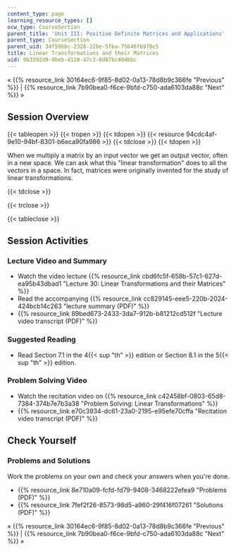 ```yaml
---
content_type: page
learning_resource_types: []
ocw_type: CourseSection
parent_title: 'Unit III: Positive Definite Matrices and Applications'
parent_type: CourseSection
parent_uid: 34f596bc-2328-22be-5fba-75646f6970c5
title: Linear Transformations and their Matrices
uid: 9b3392d9-9beb-d110-47c3-6d07bc404bbc
---
```


« {{% resource_link 30164ec6-9f85-8d02-0a13-78d8b9c366fe "Previous" %}} | {{% resource_link 7b90bea0-f6ce-9bfd-c750-ada6103da88c "Next" %}} »

Session Overview
----------------

{{< tableopen >}}
{{< tropen >}}
{{< tdopen >}}
{{< resource 94cdc4af-9e10-94bf-8301-b6eca90fa986 >}}
{{< tdclose >}}
{{< tdopen >}}


When we multiply a matrix by an input vector we get an output vector, often in a new space. We can ask what this "linear transformation" does to all the vectors in a space. In fact, matrices were originally invented for the study of linear transformations.


{{< tdclose >}}

{{< trclose >}}

{{< tableclose >}}

Session Activities
------------------

### Lecture Video and Summary

*   Watch the video lecture {{% resource_link cbd6fc5f-658b-57c1-627d-ea95b43dbad1 "Lecture 30: Linear Transformations and their Matrices" %}}
*   Read the accompanying {{% resource_link cc829145-eee5-220b-2024-424bcb14c263 "lecture summary (PDF)" %}}
*   {{% resource_link 89bed673-2433-3da7-912b-b81212cd512f "Lecture video transcript (PDF)" %}}

### Suggested Reading

*   Read Section 7.1 in the 4{{< sup "th" >}} edition or Section 8.1 in the 5{{< sup "th" >}} edition.

### Problem Solving Video

*   Watch the recitation video on {{% resource_link c42458bf-0803-65d8-7384-374b7e7b3a38 "Problem Solving: Linear Transformations" %}}
*   {{% resource_link e70c3934-dc61-23a0-2195-e95efe70cffa "Recitation video transcript (PDF)" %}}

Check Yourself
--------------

### Problems and Solutions

Work the problems on your own and check your answers when you're done.

*   {{% resource_link 8e710a09-fcfd-fd79-9408-3468222efea9 "Problems (PDF)" %}}
*   {{% resource_link 7fef2f26-8573-98d5-a960-29f416f07261 "Solutions (PDF)" %}}

« {{% resource_link 30164ec6-9f85-8d02-0a13-78d8b9c366fe "Previous" %}} | {{% resource_link 7b90bea0-f6ce-9bfd-c750-ada6103da88c "Next" %}} »